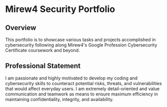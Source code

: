# Mirew4 Security Portfolio

## Overview

This portfolio is to showcase various tasks and projects accomplished in cybersecurity following along Mirew4's Google Profession Cybersecurity Certificate coursework and beyond.

## Professional Statement
I am passionate and highly motivated to develop my coding and cybersecurity skills to counteract potential risks, threats, and vulnerabilities that would affect everyday users. I am extremely detail-oriented and value communication and teamwork as means to ensure maximum efficiency in maintaining confidentiality, integrity, and availability.
